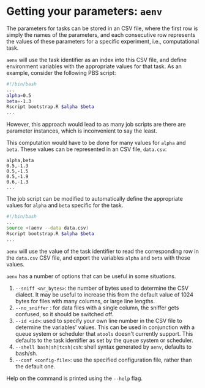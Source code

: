 # Getting your parameters: `aenv`
The parameters for tasks can be stored in an CSV file, where the first
row is simply the names of the parameters, and each consecutive row
represents the values of these parameters for a specific experiment, i.e.,
computational task.

`aenv` will use the task identifier as an index into this CSV file, and
define environment variables with the appropriate values for that task.
As an example, consider the following PBS script:
```bash
#!/bin/bash
...
alpha=0.5
beta=-1.3
Rscript bootstrap.R $alpha $beta
...
```
However, this approach would lead to as many job scripts are there are
parameter instances, which is inconvenient to say the least.

This computation would have to be done for many values for `alpha` and
`beta`.  These values can be represented in an CSV file, `data.csv`:
```
alpha,beta
0.5,-1.3
0.5,-1.5
0.5,-1.9
0.6,-1.3
...
```
The job script can be modified to automatically define the appropriate
values for `alpha` and `beta` specific for the task.
```bash
#!/bin/bash
...
source <(aenv --data data.csv)
Rscript bootstrap.R $alpha $beta
...
```
`aenv` will use the value of the task identifier to read the corresponding
row in the `data.csv` CSV file, and export the variables `alpha` and `beta`
with those values.

`aenv` has a number of options that can be useful in some situations.

1. `--sniff <nr_bytes>`: the number of bytes used to determine the CSV
    dialect.  It may be useful to increase this from the default value of
    1024 bytes for files with many columns, or large line lengths.
1. `--no_sniffer` : for data files with a single column, the sniffer
    gets confused, so it should be switched off.
1. `--id <id>`: used to specify your own line number in the CSV file to
    determine the variables' values.  This can be used in conjunction with
    a queue system or scheduler that `atools` doesn't currently support.
    This defaults to the task identifier as set by the queue system or
    scheduler.
1. `--shell bash|sh|tcsh|csh`: shell syntax generated by `aenv`, defaults
    to bash/sh.
1. `--conf <config-file>`: use the specified configuration file, rather
    than the default one.

Help on the command is printed using the `--help` flag.
